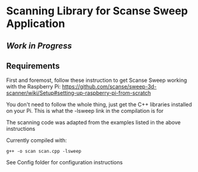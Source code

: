 Scanning Library for Scanse Sweep Application
=============================================

*Work in Progress*
------------------

Requirements
-----------------

First and foremost, follow these instruction to get Scanse Sweep working with the Raspberry Pi:
https://github.com/scanse/sweep-3d-scanner/wiki/Setup#setting-up-raspberry-pi-from-scratch

You don't need to follow the whole thing, just get the C++ libraries installed on your Pi.
This is what the -lsweep link in the compilation is for

The scanning code was adapted from the examples listed in the above instructions


Currently compiled with:

    g++ -o scan scan.cpp -lsweep

See Config folder for configuration instructions
